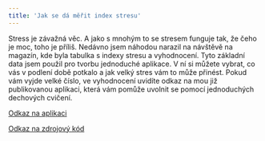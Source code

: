```yaml
---
title: 'Jak se dá měřit index stresu'
---
```


Stress je závažná věc. A jako s mnohým to se stresem funguje tak, že čeho je moc, toho je příliš. Nedávno jsem náhodou narazil na návštěvě na magazín, kde byla tabulka s indexy stresu a vyhodnocení. Tyto základní data jsem použil pro tvorbu jednoduché aplikace. V ní si můžete vybrat, co vás v podlení době potkalo a jak velký stres vám to může přinést.
Pokud vám vyjde velké číslo, ve vyhodnocení uvidíte odkaz na mou již publikovanou aplikaci, která vám pomůže uvolnit se pomocí jednoduchých dechových cvičení.

[Odkaz na aplikaci](http://aplikace.svobodaweb.cz/app/stress_index/)

[Odkaz na zdrojový kód](https://github.com/psvoboda1987/stress_index_app)